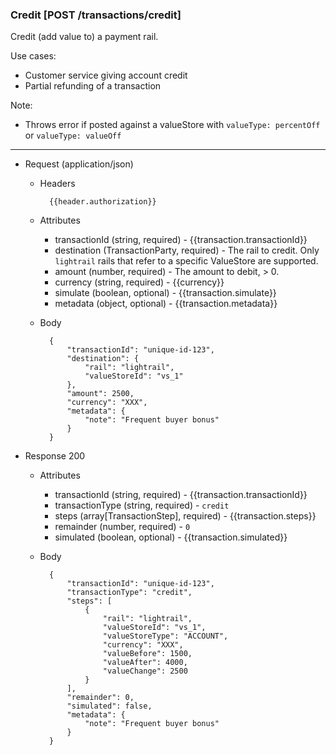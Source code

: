 ### Credit [POST /transactions/credit]

Credit (add value to) a payment rail.

Use cases:
- Customer service giving account credit
- Partial refunding of a transaction

Note:
- Throws error if posted against a valueStore with `valueType: percentOff` or `valueType: valueOff`

---
+ Request (application/json)
    + Headers
    
            {{header.authorization}}
        
    + Attributes
        + transactionId (string, required) - {{transaction.transactionId}}
        + destination (TransactionParty, required) - The rail to credit.  Only `lightrail` rails that refer to a specific ValueStore are supported.
        + amount (number, required) - The amount to debit, > 0.
        + currency (string, required) - {{currency}}
        + simulate (boolean, optional) - {{transaction.simulate}}
        + metadata (object, optional) - {{transaction.metadata}}

    + Body

            {
                "transactionId": "unique-id-123",
                "destination": {
                    "rail": "lightrail",
                    "valueStoreId": "vs_1"
                },
                "amount": 2500,
                "currency": "XXX",
                "metadata": {
                    "note": "Frequent buyer bonus"
                }
            }
    
+ Response 200
    + Attributes
        + transactionId (string, required) - {{transaction.transactionId}}
        + transactionType (string, required) - `credit`
        + steps (array[TransactionStep], required) - {{transaction.steps}}
        + remainder (number, required) - `0`
        + simulated (boolean, optional) - {{transaction.simulated}}

    + Body

            {
                "transactionId": "unique-id-123",
                "transactionType": "credit",
                "steps": [
                    {
                        "rail": "lightrail",
                        "valueStoreId": "vs_1",
                        "valueStoreType": "ACCOUNT",
                        "currency": "XXX",
                        "valueBefore": 1500,
                        "valueAfter": 4000,
                        "valueChange": 2500
                    }
                ],
                "remainder": 0,
                "simulated": false,
                "metadata": {
                    "note": "Frequent buyer bonus"
                }
            }
